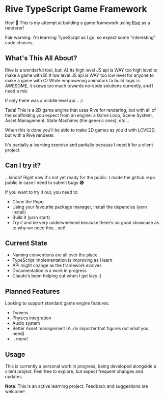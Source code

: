 # Rive TypeScript Game Framework

Hey! 👋 This is my attempt at building a game framework using [Rive](https://rive.app) as a renderer!

Fair warning: I'm learning TypeScript as I go, so expect some "interesting" code choices.


## What's This All About?

Rive is a wonderful tool, but:
A) Its high level JS api is WAY too high level to make a game with
B) It low level JS api is WAY too low level for anyone to make a game with
C) While empowering animators to build logic is AWESOME, it skews too much towards no-code solutions currently, and I need a mix.

If only there was a middle level api... :)

Tada! This is a 2D game engine that uses Rive for rendering, but with all of the scaffolding you expect from an engine: a Game Loop, Scene System, Asset Management, State Machines (the generic ones), etc...

When this is done you'll be able to make 2D games as you'd with LOVE2D, but with a Rive renderer.

It's partially a learning exercise and partially because I need it for a client project.


## Can I try it?

...kinda? Right now it's not yet ready for the public. I made the github repo public in case I need to submit bugs **😅**

If you want to try it out, you need to:
* Clone the Repo
* Using your favourite package manager, install the depencies (yarn install)
* Build it (yarn start)
* Try it and be very underwhelmed because there's no good showcase as to why we need this... yet!

  

## Current State

- Naming conventions are all over the place
- TypeScript implementation is improving as I learn
- API might change as the framework evolves
- Documentation is a work in progress
- Claude's been helping out when I get lazy :)


## Planned Features

Looking to support standard game engine features:
- Tweens
- Physics integration
- Audio system
- Better Asset management (A .riv importer that figures out what you need)
- .. more!

## Usage

This is currently a personal work in progress, being developed alongside a client project. Feel free to explore, but expect frequent changes and updates.

**Note**: This is an active learning project. Feedback and suggestions are welcome!
